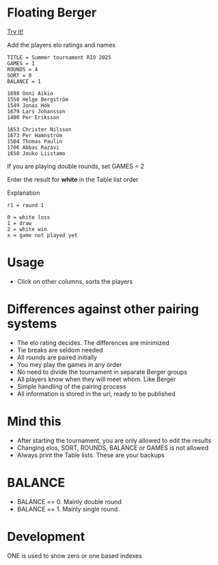 # Floating Berger

[Try it!](https://christernilsson.github.io/FloatingBerger/)

Add the players elo ratings and names 

```
TITLE = Summer tournament RIO 2025
GAMES = 1
ROUNDS = 4
SORT = 0
BALANCE = 1

1698 Onni Aikio
1558 Helge Bergström
1549 Jonas Hök
1679 Lars Johansson
1400 Per Eriksson

1653 Christer Nilsson
1673 Per Hamnström
1504 Thomas Paulin
1706 Abbas Razavi
1650 Jouko Liistamo

```

If you are playing double rounds, set GAMES = 2

Enter the result for **white** in the Table list order  

Explanation
```
r1 = round 1

0 = white loss
1 = draw
2 = white win
x = game not played yet
```

# Usage

* Click on other columns, sorts the players

# Differences against other pairing systems

* The elo rating decides. The differences are minimized
* Tie breaks are seldom needed
* All rounds are paired initially
* You mey play the games in any order
* No need to divide the tournament in separate Berger groups
* All players know when they will meet whom. Like Berger
* Simple handling of the pairing process
* All information is stored in the url, ready to be published

# Mind this

* After starting the tournament, you are only allowed to edit the results
* Changing elos, SORT, ROUNDS, BALANCE or GAMES is not allowed
* Always print the Table lists. These are your backups

# BALANCE

* BALANCE == 0. Mainly double round
* BALANCE == 1. Mainly single round

# Development

ONE is used to show zero or one based indexes

